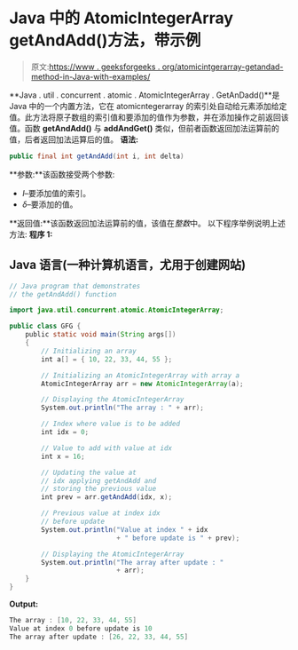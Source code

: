 # Java 中的 AtomicIntegerArray getAndAdd()方法，带示例

> 原文:[https://www . geeksforgeeks . org/atomicintgerarray-getandad-method-in-Java-with-examples/](https://www.geeksforgeeks.org/atomicintegerarray-getandadd-method-in-java-with-examples/)

**Java . util . concurrent . atomic . AtomicIntegerArray . GetAnDadd()**是 Java 中的一个内置方法，它在 atomicntegerarray 的索引处自动给元素添加给定值。此方法将原子数组的索引值和要添加的值作为参数，并在添加操作之前返回该值。函数 **getAndAdd()** 与 **addAndGet()** 类似，但前者函数返回加法运算前的值，后者返回加法运算后的值。
**语法:**

```java
public final int getAndAdd(int i, int delta)
```

**参数:**该函数接受两个参数:

*   *I*–要添加值的索引。
*   *δ*–要添加的值。

**返回值:**该函数返回加法运算前的值，该值在*整数*中。
以下程序举例说明上述方法:
**程序 1:**

## Java 语言(一种计算机语言，尤用于创建网站)

```java
// Java program that demonstrates
// the getAndAdd() function

import java.util.concurrent.atomic.AtomicIntegerArray;

public class GFG {
    public static void main(String args[])
    {
        // Initializing an array
        int a[] = { 10, 22, 33, 44, 55 };

        // Initializing an AtomicIntegerArray with array a
        AtomicIntegerArray arr = new AtomicIntegerArray(a);

        // Displaying the AtomicIntegerArray
        System.out.println("The array : " + arr);

        // Index where value is to be added
        int idx = 0;

        // Value to add with value at idx
        int x = 16;

        // Updating the value at
        // idx applying getAndAdd and
        // storing the previous value
        int prev = arr.getAndAdd(idx, x);

        // Previous value at index idx
        // before update
        System.out.println("Value at index " + idx
                           + " before update is " + prev);

        // Displaying the AtomicIntegerArray
        System.out.println("The array after update : "
                           + arr);
    }
}
```

**Output:** 

```java
The array : [10, 22, 33, 44, 55]
Value at index 0 before update is 10
The array after update : [26, 22, 33, 44, 55]
```